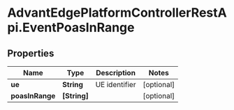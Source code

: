# AdvantEdgePlatformControllerRestApi.EventPoasInRange

## Properties
Name | Type | Description | Notes
------------ | ------------- | ------------- | -------------
**ue** | **String** | UE identifier | [optional] 
**poasInRange** | **[String]** |  | [optional] 


